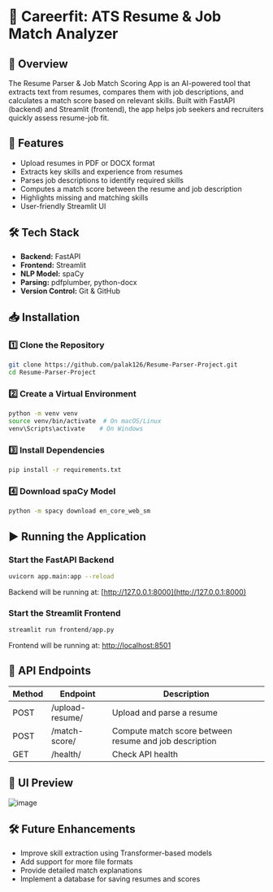 # 📄 Careerfit: ATS Resume & Job Match Analyzer

## 📌 Overview

The Resume Parser & Job Match Scoring App is an AI-powered tool that extracts text from resumes, compares them with job descriptions, and calculates a match score based on relevant skills. Built with FastAPI (backend) and Streamlit (frontend), the app helps job seekers and recruiters quickly assess resume-job fit.

## 🚀 Features

- Upload resumes in PDF or DOCX format
- Extracts key skills and experience from resumes
- Parses job descriptions to identify required skills
- Computes a match score between the resume and job description
- Highlights missing and matching skills
- User-friendly Streamlit UI

## 🛠 Tech Stack

- **Backend:** FastAPI
- **Frontend:** Streamlit
- **NLP Model:** spaCy
- **Parsing:** pdfplumber, python-docx
- **Version Control:** Git & GitHub

## 📥 Installation

### 1️⃣ Clone the Repository
```sh
git clone https://github.com/palak126/Resume-Parser-Project.git
cd Resume-Parser-Project
```

### 2️⃣ Create a Virtual Environment
```sh
python -m venv venv
source venv/bin/activate  # On macOS/Linux
venv\Scripts\activate    # On Windows
```

### 3️⃣ Install Dependencies
```sh
pip install -r requirements.txt
```

### 4️⃣ Download spaCy Model
```sh
python -m spacy download en_core_web_sm
```

## ▶️ Running the Application

### Start the FastAPI Backend
```sh
uvicorn app.main:app --reload
```
Backend will be running at: [http://127.0.0.1:8000](http://127.0.0.1:8000)

### Start the Streamlit Frontend
```sh
streamlit run frontend/app.py
```
Frontend will be running at: [http://localhost:8501](http://localhost:8501)

## 📡 API Endpoints

| Method | Endpoint        | Description                              |
|--------|----------------|------------------------------------------|
| POST   | /upload-resume/ | Upload and parse a resume               |
| POST   | /match-score/   | Compute match score between resume and job description |
| GET    | /health/        | Check API health                        |

## 🎨 UI Preview

![image](https://github.com/user-attachments/assets/48807b18-41ec-4322-827a-1218da1b816c)

## 🛠 Future Enhancements

- Improve skill extraction using Transformer-based models
- Add support for more file formats
- Provide detailed match explanations
- Implement a database for saving resumes and scores
